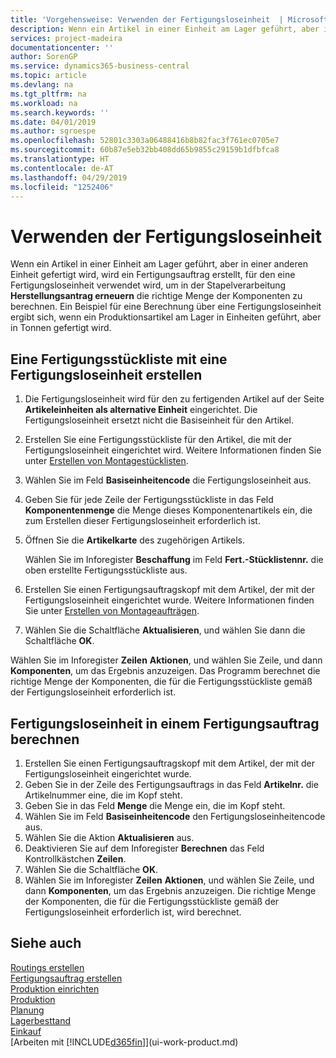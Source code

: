 ```yaml
---
title: 'Vorgehensweise: Verwenden der Fertigungsloseinheit  | Microsoft Docs'
description: Wenn ein Artikel in einer Einheit am Lager geführt, aber in einer anderen Einheit gefertigt wird, kann ein Fertigungsauftrag erstellt werden, für den eine Fertigungsloseinheit verwendet wird, um in der Stapelverarbeitung  FA berechnen die richtige Menge der Komponenten zu berechnen. Ein Beispiel für eine Berechnung über eine Fertigungsloseinheit ergibt sich, wenn ein Produktionsartikel am Lager in Einheiten geführt, aber in Tonnen gefertigt wird.
services: project-madeira
documentationcenter: ''
author: SorenGP
ms.service: dynamics365-business-central
ms.topic: article
ms.devlang: na
ms.tgt_pltfrm: na
ms.workload: na
ms.search.keywords: ''
ms.date: 04/01/2019
ms.author: sgroespe
ms.openlocfilehash: 52801c3303a06488416b8b82fac3f761ec0705e7
ms.sourcegitcommit: 60b87e5eb32bb408dd65b9855c29159b1dfbfca8
ms.translationtype: HT
ms.contentlocale: de-AT
ms.lasthandoff: 04/29/2019
ms.locfileid: "1252406"
---
```

# <a name="work-with-manufacturing-batch-units-of-measure"></a>Verwenden der Fertigungsloseinheit
Wenn ein Artikel in einer Einheit am Lager geführt, aber in einer anderen Einheit gefertigt wird, wird ein Fertigungsauftrag erstellt, für den eine Fertigungsloseinheit verwendet wird, um in der Stapelverarbeitung **Herstellungsantrag erneuern** die richtige Menge der Komponenten zu berechnen. Ein Beispiel für eine Berechnung über eine Fertigungsloseinheit ergibt sich, wenn ein Produktionsartikel am Lager in Einheiten geführt, aber in Tonnen gefertigt wird.  

## <a name="to-create-a-production-bom-using-a-batch-unit-of-measure"></a>Eine Fertigungsstückliste mit eine Fertigungsloseinheit erstellen  
1.  Die Fertigungsloseinheit wird für den zu fertigenden Artikel auf der Seite **Artikeleinheiten als alternative Einheit** eingerichtet. Die Fertigungsloseinheit ersetzt nicht die Basiseinheit für den Artikel.  
2.  Erstellen Sie eine Fertigungsstückliste für den Artikel, die mit der Fertigungsloseinheit eingerichtet wird. Weitere Informationen finden Sie unter [Erstellen von Montagestücklisten](production-how-to-create-production-boms.md).  
3.  Wählen Sie im Feld **Basiseinheitencode** die Fertigungsloseinheit aus.  
4.  Geben Sie für jede Zeile der Fertigungsstückliste in das Feld **Komponentenmenge** die Menge dieses Komponentenartikels ein, die zum Erstellen dieser Fertigungsloseinheit erforderlich ist.  
5.  Öffnen Sie die  **Artikelkarte** des zugehörigen Artikels.  

    Wählen Sie im Inforegister **Beschaffung** im Feld **Fert.-Stücklistennr.** die oben erstellte Fertigungsstückliste aus.  
6.  Erstellen Sie einen Fertigungsauftragskopf mit dem Artikel, der mit der Fertigungsloseinheit eingerichtet wurde. Weitere Informationen finden Sie unter [Erstellen von Montageaufträgen](production-how-to-create-production-orders.md).  
7.  Wählen Sie die Schaltfläche **Aktualisieren**, und wählen Sie dann die Schaltfläche **OK**.  

Wählen Sie im Inforegister **Zeilen** **Aktionen**, und wählen Sie Zeile, und dann **Komponenten**, um das Ergebnis anzuzeigen. Das Programm berechnet die richtige Menge der Komponenten, die für die Fertigungsstückliste gemäß der Fertigungsloseinheit erforderlich ist.  

## <a name="to-calculate-a-manufacturing-batch-unit-of-measure-on-a-production-order"></a>Fertigungsloseinheit in einem Fertigungsauftrag berechnen  
1.  Erstellen Sie einen Fertigungsauftragskopf mit dem Artikel, der mit der Fertigungsloseinheit eingerichtet wurde.  
2.  Geben Sie in der Zeile des Fertigungsauftrags in das Feld **Artikelnr.** die Artikelnummer eine, die im Kopf steht.  
3.  Geben Sie in das Feld **Menge** die Menge ein, die im Kopf steht.  
4.  Wählen Sie im Feld **Basiseinheitencode** den Fertigungsloseinheitencode aus.  
5.  Wählen Sie die Aktion **Aktualisieren** aus.
6.  Deaktivieren Sie auf dem Inforegister **Berechnen** das Feld Kontrollkästchen **Zeilen**.  
7.  Wählen Sie die Schaltfläche **OK**.  
8.  Wählen Sie im Inforegister **Zeilen** **Aktionen**, und wählen Sie Zeile, und dann **Komponenten**, um das Ergebnis anzuzeigen. Die richtige Menge der Komponenten, die für die Fertigungsstückliste gemäß der Fertigungsloseinheit erforderlich ist, wird berechnet.  

## <a name="see-also"></a>Siehe auch  
[Routings erstellen](production-how-to-create-routings.md)  
[Fertigungsauftrag erstellen](production-how-to-create-production-boms.md)     
[Produktion einrichten](production-configure-production-processes.md)  
[Produktion](production-manage-manufacturing.md)    
[Planung](production-planning.md)   
[Lagerbesttand](inventory-manage-inventory.md)  
[Einkauf](purchasing-manage-purchasing.md)  
[Arbeiten mit [!INCLUDE[d365fin](includes/d365fin_md.md)]](ui-work-product.md)  
